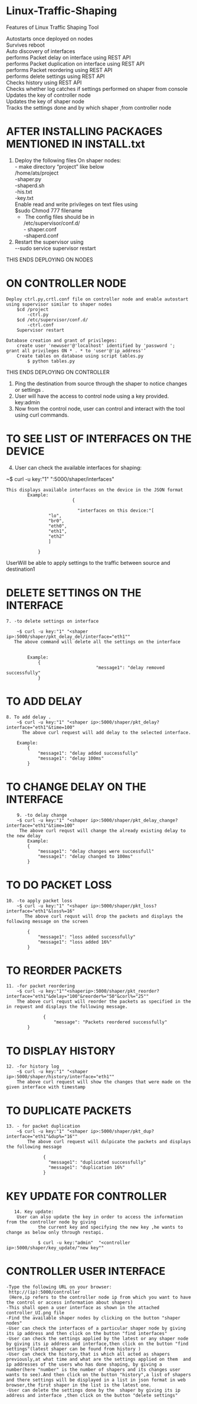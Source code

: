 # Linux-Traffic-Shaping

Features of Linux Traffic Shaping Tool 
                                                                                                                             
Autostarts once deployed on nodes                                                                                     
Survives reboot                                                                                                       
Auto discovery of interfaces                                                                                          
performs Packet delay on interface using REST API                                                                     
performs Packet duplication on interface using REST API                                                               
performs Packet reordering using REST API                                                                             
performs delete settings using REST API                                                                               
Checks history using REST API                                                                                         
Checks whether log catches if settings performed on shaper from console                                               
Updates the key of controller node                                                                                    
Updates the key of shaper node                                                                                        
Tracks the settings done and by which shaper ,from controller node     

# AFTER INSTALLING PACKAGES MENTIONED IN INSTALL.txt

1. Deploy the following files On shaper nodes:                                                                         
		- make directory “project” like below                                                                          
		/home/ats/project                                                                                               
			-shaper.py                                                                                             
			-shaperd.sh                                                                                            
			-his.txt                                                                                               
			-key.txt                                                                                               
Enable read and write privileges on text files using                                                                   
		$sudo Chmod 777 filename                                                                                       
	- ​ The config files should be in                                                                                       
		/etc/supervisor/conf.d/                                                                                        
		-​ shaper.conf                                                                                                   
		-shaperd.conf                                                                                                  
2. Restart the supervisor using                                                                                        
		--sudo service supervisor restart                                                                              
                                                                                                                             
 THIS ENDS DEPLOYING ON NODES
# ON CONTROLLER NODE
                                                                                                                             
	Deploy ctrl.py,crtl.conf file on controller node and enable autostart using supervisor similar to shaper nodes         
		$cd /project                                                                                                   
			-ctrl.py                                                                                               
		$cd /etc/supervisor/conf.d/                                                                                    
			-ctrl.conf                                                                                             
		Supervisor restart                                                                                             
                                                                                                                              
	Database creation and grant of privileges:                                                                             
		create user 'newuser'@'localhost' identified by 'password​ ';                                                   
	grant all privileges ON * . * to 'user'@'ip_address'’                                                                  
		Create tables on database using script tables.py                                                               
			$ python tables.py                                                                                     
THIS ENDS DEPLOYING ON CONTROLLER

1. Ping the destination from source through the shaper to notice changes or settings .
2. User will have the access to control node using a key provided.
	key:admin
3. Now from the control node, user can control and interact with the tool using curl commands.

# TO SEE LIST OF INTERFACES ON THE DEVICE 
	                                                                                                                       
4. User can check the available interfaces for shaping:                                                                
                                                                                                                              
~$ curl -u key:"1" "<shaper ip>:5000/shaper/interfaces"                                                        
                                                                                                                              
	This displays available interfaces on the device in the JSON format                                                   
			Example:                                                                                               
                             {                                                                                                
 			                                                                                                      
                               "interfaces on this device:"[                                                                  
					"lo",                                                                                  
					"br0",                                                                                 
					"eth0",                                                                                
					"eth1",                                                                                
					"eth2"                                                                                 
					]                                                                                      
					                                                                                       
				}                                                                                              



                                                                                                                              
UserWill be able to apply settings to the traffic between source and destination1                                      
                                                                                                                              

# DELETE SETTINGS ON THE INTERFACE
                                                                                                                              
	7. -to delete settings on interface                                                                                    
                                                                                                                              
		~$ curl -u key:"1" "<shaper ip>:5000/shaper/pkt_delay_del/interface="eth1""                                    
       The above command will delete all the settings on the interface                                                        
                                                                                                                              
	                                                                                                                       
			Example:                                                                                               
				{                                                                                              
                                      "message1": "delay removed successfully"                                                
				}                                                                                              
                                                                                                                              
                                                                                                                              
	
	

# TO ADD DELAY
                                                                                                                               
	8. To add delay​ .                                                                                                       
		~$ curl -u key:"1" "<shaper ip>:5000/shaper/pkt_delay?interface="eth1"&time=100"                                
          The above curl request will add delay to the selected interface.                                                     
		                                                                                                                
		Example:                                                                                                        
			{                                                                                                       
				"message1": "delay added successfully"                                                          
				"message1": "delay 100ms"                                                                       
			}                                                                                                       
                                                                                                                               
                                                                                                                               


# TO CHANGE DELAY ON THE INTERFACE
                                                                                                                                
        9. -to delay change                                                                                                     
		~$ curl -u key:"1" "<shaper ip>:5000/shaper/pkt_delay_change?interface="eth1"&time=100"                          
	     The above curl requst will change the already existing delay to the new delay                                       
			Example:                                                                                                 
			{                                                                                                        
				"message1": "delay changes were successfull"                                                      
				"message1": "delay changed to 100ms"                                                                   
			}                                                                                                        
                                                                                                                                
                                                                                                                                
                                                                                                                                


# TO DO PACKET LOSS 
                                                                                                                                
                                                                                                                               
                                                                                                                                
                                                                                                                                
	10. -to apply packet loss                                                                                                
		~$ curl -u key:"1" "<shaper ip>:5000/shaper/pkt_loss?interface="eth1"&loss%=16"                                  
           The above curl requst will drop the packets and displays the following message on the screen                         
                                                                                                                                
			{                                                                                                        
				"message1": "loss added successfully"                                                             
				"message1": "loss added 16%"                                                                           
			}                                                                                                        
                                                                                                                                

# TO REORDER PACKETS 
                                                                                                                                
	11. -for packet reordering                                                                                               
		~$ curl -u key:"1""<shaperip>:5000/shaper/pkt_reorder?interface="eth1"&delay="100"&reorder%="50"&corl%="25""     
		The above curl requst will reorder the packets as specified in the in request and displays the following message.
                                                                                                                                
                  {                                                                                                             
                      "message": "Packets reordered successfully"			                                         
		    }                                                                                                              

# TO DISPLAY HISTORY 
	12. -for history log                                                                                                     
		~$ curl -u key:"1" "<shaper ip>:5000/shaper/history/interface="eth1""                                            
	    The above curl request will show the changes that were made on the given interface with timestamp                    
                                                                                                                                


# TO DUPLICATE PACKETS 
                                                                                                                                
	13. - for packet duplication                                                                                             
		~$ curl -u key:"1" "<shaper ip>:5000/shaper/pkt_dup?interface="eth1"&dup%="16""                                    
            The above curl request will dulpicate the packets and displays the following message                                
                                                                                                                                
                  {                                                                                                             
                    "message1": "duplicated successfully"                                                                       
                    "message1": "duplication 16%"                                                                               
                  }                                                                                                             
                                                                                                                                

	
# KEY UPDATE FOR CONTROLLER 
		                                                                                                                
       14. Key update:                                                                                                         
		User can also update the key in order to access the information from the controller node by giving
                the current key and specifying the new key ,he wants to change as below only through restapi.

                $ curl -u key:"admin"  "<controller ip>:5000/shaper/key_update/"new key""

                                                                                              
                                                                                                                               
                                                                                                                            
# CONTROLLER USER INTERFACE 
	-Type the following URL on your browser:
     http://(ip):5000/controller
     (Here,ip refers to the controller node ip from which you want to have the control or access information about shapers)
	-This shall open a user interface as shown in the attached controller_UI.png file
	-Find the available shaper nodes by clicking on the button "shaper nodes"
	-User can check the interfaces of a particular shaper node by giving its ip address and then click on the button "find interfaces"
	-User can check the settings applied by the latest or any shaper node by giving its ip address and interface,then click on the button "find settings"(latest shaper can be found from history )
	-User can check the history,that is which all acted as shapers previously,at what time and what are the settings applied on them  and ip addresses of the users who has done shaping, by giving a number(here "number" is the number of shapers and its changes user wants to see).And then click on the button "history",a list of shapers and there settings will be displayed in a list in json format in web browser,the first shaper in the list is the latest one.
	-User can delete the settings done by the  shaper by giving its ip address and interface ,then click on the button "delete settings"    





 

